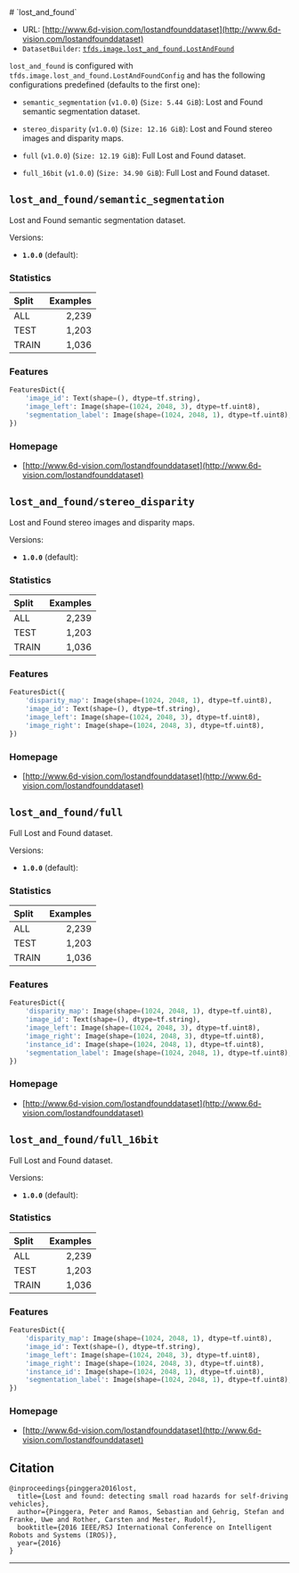 <div itemscope itemtype="http://schema.org/Dataset">
  <div itemscope itemprop="includedInDataCatalog" itemtype="http://schema.org/DataCatalog">
    <meta itemprop="name" content="TensorFlow Datasets" />
  </div>
  <meta itemprop="name" content="lost_and_found" />
  <meta itemprop="description" content="&#10;The LostAndFound Dataset addresses the problem of detecting unexpected small obstacles on&#10;the road often caused by lost cargo. The dataset comprises 112 stereo video sequences&#10;with 2104 annotated frames (picking roughly every tenth frame from the recorded data).&#10;&#10;The dataset is designed analogous to the 'Cityscapes' dataset. The datset provides:&#10;- stereo image pairs in either 8 or 16 bit color resolution&#10;- precomputed disparity maps&#10;- coarse semantic labels for objects and street&#10;&#10;Descriptions of the labels are given here: http://www.6d-vision.com/laf_table.pdf&#10;&#10;&#10;To use this dataset:&#10;&#10;```python&#10;import tensorflow_datasets as tfds&#10;&#10;ds = tfds.load('lost_and_found', split='train')&#10;for ex in ds.take(4):&#10;  print(ex)&#10;```&#10;&#10;See [the guide](https://www.tensorflow.org/datasets/overview) for more&#10;informations on [tensorflow_datasets](https://www.tensorflow.org/datasets).&#10;&#10;" />
  <meta itemprop="url" content="https://www.tensorflow.org/datasets/catalog/lost_and_found" />
  <meta itemprop="sameAs" content="http://www.6d-vision.com/lostandfounddataset" />
  <meta itemprop="citation" content="&#10;@inproceedings{pinggera2016lost,&#10;  title={Lost and found: detecting small road hazards for self-driving vehicles},&#10;  author={Pinggera, Peter and Ramos, Sebastian and Gehrig, Stefan and Franke, Uwe and Rother, Carsten and Mester, Rudolf},&#10;  booktitle={2016 IEEE/RSJ International Conference on Intelligent Robots and Systems (IROS)},&#10;  year={2016}&#10;}&#10;" />
</div>
# `lost_and_found`

*   URL:
    [http://www.6d-vision.com/lostandfounddataset](http://www.6d-vision.com/lostandfounddataset)
*   `DatasetBuilder`:
    [`tfds.image.lost_and_found.LostAndFound`](https://github.com/tensorflow/datasets/tree/master/tensorflow_datasets/image/lost_and_found.py)

`lost_and_found` is configured with
`tfds.image.lost_and_found.LostAndFoundConfig` and has the following
configurations predefined (defaults to the first one):

*   `semantic_segmentation` (`v1.0.0`) (`Size: 5.44 GiB`): Lost and Found
    semantic segmentation dataset.

*   `stereo_disparity` (`v1.0.0`) (`Size: 12.16 GiB`): Lost and Found stereo
    images and disparity maps.

*   `full` (`v1.0.0`) (`Size: 12.19 GiB`): Full Lost and Found dataset.

*   `full_16bit` (`v1.0.0`) (`Size: 34.90 GiB`): Full Lost and Found dataset.

## `lost_and_found/semantic_segmentation`
Lost and Found semantic segmentation dataset.

Versions:

*   **`1.0.0`** (default):

### Statistics

Split | Examples
:---- | -------:
ALL   | 2,239
TEST  | 1,203
TRAIN | 1,036

### Features
```python
FeaturesDict({
    'image_id': Text(shape=(), dtype=tf.string),
    'image_left': Image(shape=(1024, 2048, 3), dtype=tf.uint8),
    'segmentation_label': Image(shape=(1024, 2048, 1), dtype=tf.uint8),
})
```

### Homepage

*   [http://www.6d-vision.com/lostandfounddataset](http://www.6d-vision.com/lostandfounddataset)

## `lost_and_found/stereo_disparity`
Lost and Found stereo images and disparity maps.

Versions:

*   **`1.0.0`** (default):

### Statistics

Split | Examples
:---- | -------:
ALL   | 2,239
TEST  | 1,203
TRAIN | 1,036

### Features
```python
FeaturesDict({
    'disparity_map': Image(shape=(1024, 2048, 1), dtype=tf.uint8),
    'image_id': Text(shape=(), dtype=tf.string),
    'image_left': Image(shape=(1024, 2048, 3), dtype=tf.uint8),
    'image_right': Image(shape=(1024, 2048, 3), dtype=tf.uint8),
})
```

### Homepage

*   [http://www.6d-vision.com/lostandfounddataset](http://www.6d-vision.com/lostandfounddataset)

## `lost_and_found/full`
Full Lost and Found dataset.

Versions:

*   **`1.0.0`** (default):

### Statistics

Split | Examples
:---- | -------:
ALL   | 2,239
TEST  | 1,203
TRAIN | 1,036

### Features
```python
FeaturesDict({
    'disparity_map': Image(shape=(1024, 2048, 1), dtype=tf.uint8),
    'image_id': Text(shape=(), dtype=tf.string),
    'image_left': Image(shape=(1024, 2048, 3), dtype=tf.uint8),
    'image_right': Image(shape=(1024, 2048, 3), dtype=tf.uint8),
    'instance_id': Image(shape=(1024, 2048, 1), dtype=tf.uint8),
    'segmentation_label': Image(shape=(1024, 2048, 1), dtype=tf.uint8),
})
```

### Homepage

*   [http://www.6d-vision.com/lostandfounddataset](http://www.6d-vision.com/lostandfounddataset)

## `lost_and_found/full_16bit`
Full Lost and Found dataset.

Versions:

*   **`1.0.0`** (default):

### Statistics

Split | Examples
:---- | -------:
ALL   | 2,239
TEST  | 1,203
TRAIN | 1,036

### Features
```python
FeaturesDict({
    'disparity_map': Image(shape=(1024, 2048, 1), dtype=tf.uint8),
    'image_id': Text(shape=(), dtype=tf.string),
    'image_left': Image(shape=(1024, 2048, 3), dtype=tf.uint8),
    'image_right': Image(shape=(1024, 2048, 3), dtype=tf.uint8),
    'instance_id': Image(shape=(1024, 2048, 1), dtype=tf.uint8),
    'segmentation_label': Image(shape=(1024, 2048, 1), dtype=tf.uint8),
})
```

### Homepage

*   [http://www.6d-vision.com/lostandfounddataset](http://www.6d-vision.com/lostandfounddataset)

## Citation
```
@inproceedings{pinggera2016lost,
  title={Lost and found: detecting small road hazards for self-driving vehicles},
  author={Pinggera, Peter and Ramos, Sebastian and Gehrig, Stefan and Franke, Uwe and Rother, Carsten and Mester, Rudolf},
  booktitle={2016 IEEE/RSJ International Conference on Intelligent Robots and Systems (IROS)},
  year={2016}
}
```

--------------------------------------------------------------------------------
